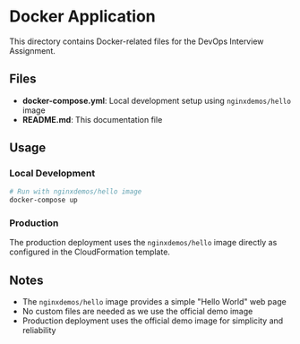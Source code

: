 # Docker Application

This directory contains Docker-related files for the DevOps Interview Assignment.

## Files

- **docker-compose.yml**: Local development setup using `nginxdemos/hello` image
- **README.md**: This documentation file

## Usage

### Local Development
```bash
# Run with nginxdemos/hello image
docker-compose up
```

### Production
The production deployment uses the `nginxdemos/hello` image directly as configured in the CloudFormation template.

## Notes

- The `nginxdemos/hello` image provides a simple "Hello World" web page
- No custom files are needed as we use the official demo image
- Production deployment uses the official demo image for simplicity and reliability
